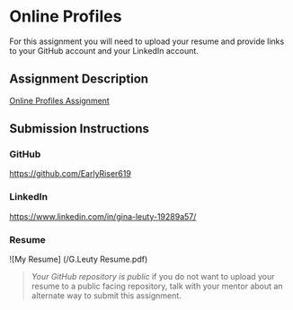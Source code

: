 # Online Profiles
For this assignment you will need to upload your resume and provide links to your GitHub account and your LinkedIn account.

## Assignment Description
[Online Profiles Assignment](https://education.launchcode.org/liftoff/modules/assignments/online-profiles)

## Submission Instructions
 
### GitHub
https://github.com/EarlyRiser619
 
### LinkedIn
https://www.linkedin.com/in/gina-leuty-19289a57/

### Resume
![My Resume] (/G.Leuty Resume.pdf)

> *Your GitHub repository is public* if you do not want to upload your resume to a public facing repository, talk with your mentor about an alternate way to submit this assignment.
